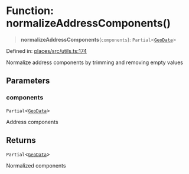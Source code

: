 # Function: normalizeAddressComponents()

> **normalizeAddressComponents**(`components`): `Partial`\<[`GeoData`](../interfaces/GeoData.md)\>

Defined in: [places/src/utils.ts:174](https://github.com/happyvertical/smrt/blob/3e10e04571f8229dee5c87ee2f9b9b06c6c49f12/packages/places/src/utils.ts#L174)

Normalize address components by trimming and removing empty values

## Parameters

### components

`Partial`\<[`GeoData`](../interfaces/GeoData.md)\>

Address components

## Returns

`Partial`\<[`GeoData`](../interfaces/GeoData.md)\>

Normalized components
